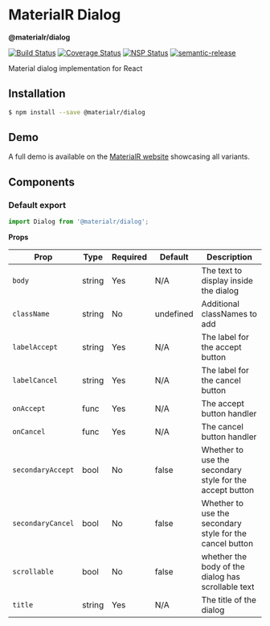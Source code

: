 # MaterialR Dialog

**@materialr/dialog**

[![Build Status](https://travis-ci.org/materialr/dialog.svg?branch=master)](https://travis-ci.org/materialr/dialog)
[![Coverage Status](https://coveralls.io/repos/github/materialr/dialog/badge.svg?branch=master)](https://coveralls.io/github/materialr/dialog?branch=master)
[![NSP Status](https://nodesecurity.io/orgs/materialr/projects/8099736c-8314-4109-bed7-1f248c170319/badge)](https://nodesecurity.io/orgs/materialr/projects/8099736c-8314-4109-bed7-1f248c170319)
[![semantic-release](https://img.shields.io/badge/%20%20%F0%9F%93%A6%F0%9F%9A%80-semantic--release-e10079.svg)](https://github.com/semantic-release/semantic-release)

Material dialog implementation for React

## Installation

```sh
$ npm install --save @materialr/dialog
```

## Demo

A full demo is available on the [MaterialR website](https://materialr.github.io/components/dialog)
showcasing all variants.

## Components

### Default export

```js
import Dialog from '@materialr/dialog';
```

**Props**

| Prop              | Type        | Required | Default   | Description                                              |
| ----------------- | ----------- | -------- | --------- | -------------------------------------------------------- |
| `body`            | string      | Yes      | N/A       | The text to display inside the dialog                    |
| `className`       | string      | No       | undefined | Additional classNames to add                             |
| `labelAccept`     | string      | Yes      | N/A       | The label for the accept button                          |
| `labelCancel`     | string      | Yes      | N/A       | The label for the cancel button                          |
| `onAccept`        | func        | Yes      | N/A       | The accept button handler                                |
| `onCancel`        | func        | Yes      | N/A       | The cancel button handler                                |
| `secondaryAccept` | bool        | No       | false     | Whether to use the secondary style for the accept button |
| `secondaryCancel` | bool        | No       | false     | Whether to use the secondary style for the cancel button |
| `scrollable`      | bool        | No       | false     | whether the body of the dialog has scrollable text       |
| `title`           | string      | Yes      | N/A       | The title of the dialog                                  |
